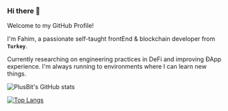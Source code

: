 ### Hi there 👋

Welcome to my GitHub Profile!

I'm Fahim, a passionate self-taught frontEnd & blockchain developer from **`Turkey`**.

Currently researching on engineering practices in DeFi and improving ÐApp experience. I'm always running to environments where I can learn new things.


![PlusBit's GitHub stats](https://github-readme-stats.vercel.app/api?username=fahimaltinordu&show_icons=true&theme=react)

[![Top Langs](https://github-readme-stats.vercel.app/api/top-langs/?username=fahimaltinordu&layout=compact)](https://github.com/fahimaltinordu/github-readme-stats)

